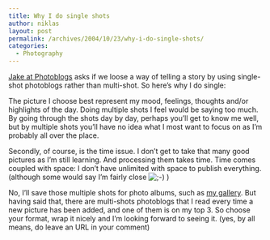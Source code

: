 ```yaml
---
title: Why I do single shots
author: niklas
layout: post
permalink: /archives/2004/10/23/why-i-do-single-shots/
categories:
  - Photography
---
```

<a href="http://blog.photoblogs.org/2004/10/single_vs_multi.html" class="broken_link">Jake at Photoblogs</a> asks if we loose a way of telling a story by using single-shot photoblogs rather than multi-shot. So here&#8217;s why I do single:

The picture I choose best represent my mood, feelings, thoughts and/or highlights of the day. Doing multiple shots I feel would be saying too much. By going through the shots day by day, perhaps you&#8217;ll get to know me well, but by multiple shots you&#8217;ll have no idea what I most want to focus on as I&#8217;m probably all over the place.

Secondly, of course, is the time issue. I don&#8217;t get to take that many good pictures as I&#8217;m still learning. And processing them takes time. Time comes coupled with space: I don&#8217;t have unlimited with space to publish everything. (although some would say I&#8217;m fairly close <img src='http://blog.saers.com/wp-includes/images/smilies/icon_wink.gif' alt=';-)' class='wp-smiley' /> )

No, I&#8217;ll save those multiple shots for photo albums, such as [my gallery][1]. But having said that, there are multi-shots photoblogs that I read every time a new picture has been added, and one of them is on my top 3. So choose your format, wrap it nicely and I&#8217;m looking forward to seeing it. (yes, by all means, do leave an URL in your comment)

 [1]: /photos